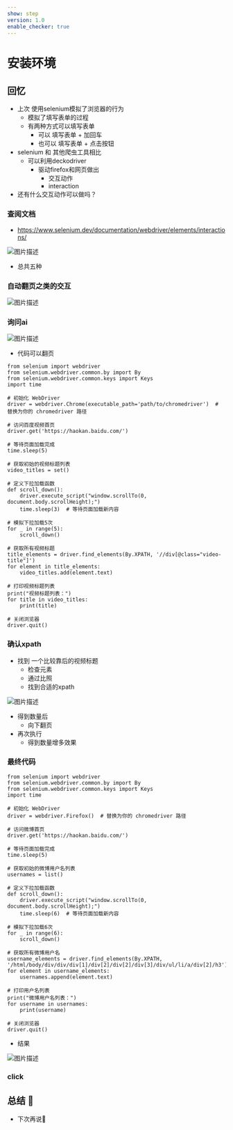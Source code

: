 ```yaml
---
show: step
version: 1.0
enable_checker: true
---
```


# 安装环境

## 回忆

- 上次 使用selenium模拟了浏览器的行为
	- 模拟了填写表单的过程
	- 有两种方式可以填写表单
		- 可以 填写表单 + 加回车
		- 也可以 填写表单 + 点击按钮
- selenium 和 其他爬虫工具相比
	- 可以利用deckodriver 
		- 驱动firefox和网页做出
			- 交互动作 
			- interaction
- 还有什么交互动作可以做吗？

### 查阅文档

- https://www.selenium.dev/documentation/webdriver/elements/interactions/

![图片描述](https://doc.shiyanlou.com/courses/3584/labs/1193107/uid1190679-20241212-1733963646526) 

- 总共五种

### 自动翻页之类的交互

![图片描述](https://doc.shiyanlou.com/courses/3584/labs/1193107/uid1190679-20241212-1733968324218) 

### 询问ai

![图片描述](https://doc.shiyanlou.com/courses/3584/labs/1193107/uid1190679-20241212-1733970667791) 

- 代码可以翻页

```
from selenium import webdriver
from selenium.webdriver.common.by import By
from selenium.webdriver.common.keys import Keys
import time

# 初始化 WebDriver
driver = webdriver.Chrome(executable_path='path/to/chromedriver')  # 替换为你的 chromedriver 路径

# 访问百度视频首页
driver.get('https://haokan.baidu.com/')

# 等待页面加载完成
time.sleep(5)

# 获取初始的视频标题列表
video_titles = set()

# 定义下拉加载函数
def scroll_down():
    driver.execute_script("window.scrollTo(0, document.body.scrollHeight);")
    time.sleep(3)  # 等待页面加载新内容

# 模拟下拉加载5次
for _ in range(5):
    scroll_down()

# 获取所有视频标题
title_elements = driver.find_elements(By.XPATH, '//div[@class="video-title"]')
for element in title_elements:
    video_titles.add(element.text)

# 打印视频标题列表
print("视频标题列表：")
for title in video_titles:
    print(title)

# 关闭浏览器
driver.quit()
```

### 确认xpath

- 找到 一个比较靠后的视频标题
	- 检查元素
	- 通过比照
	- 找到合适的xpath

![图片描述](https://doc.shiyanlou.com/courses/3584/labs/1193107/uid1190679-20241212-1733969998970) 

- 得到数量后
	- 向下翻页
- 再次执行
	- 得到数量增多效果

### 最终代码

```
from selenium import webdriver
from selenium.webdriver.common.by import By
from selenium.webdriver.common.keys import Keys
import time

# 初始化 WebDriver
driver = webdriver.Firefox()  # 替换为你的 chromedriver 路径

# 访问微博首页
driver.get('https://haokan.baidu.com/')

# 等待页面加载完成
time.sleep(5)

# 获取初始的微博用户名列表
usernames = list()

# 定义下拉加载函数
def scroll_down():
    driver.execute_script("window.scrollTo(0, document.body.scrollHeight);")
    time.sleep(6)  # 等待页面加载新内容

# 模拟下拉加载6次
for _ in range(6):
    scroll_down()

# 获取所有微博用户名
username_elements = driver.find_elements(By.XPATH, '/html/body/div/div/div[1]/div[2]/div[2]/div[3]/div/ul/li/a/div[2]/h3')
for element in username_elements:
    usernames.append(element.text)

# 打印用户名列表
print("微博用户名列表：")
for username in usernames:
    print(username)

# 关闭浏览器
driver.quit()
```

- 结果

![图片描述](https://doc.shiyanlou.com/courses/3584/labs/1193107/uid1190679-20241212-1733971715811) 

### click


 
## 总结 🤔
- 下次再说👋